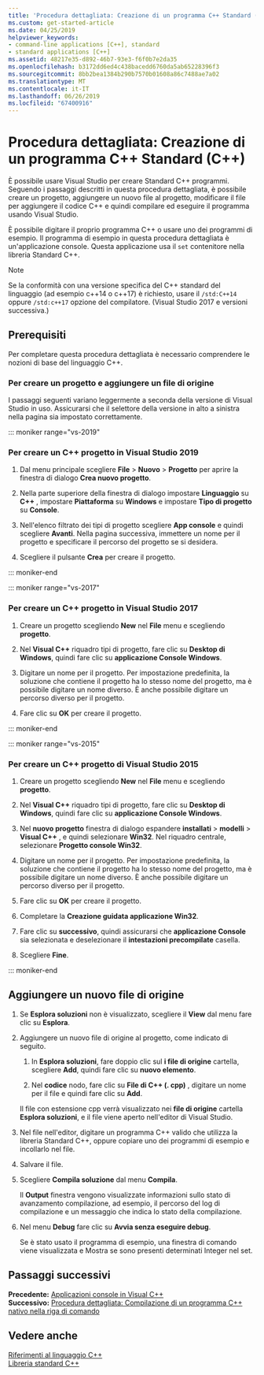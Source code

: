 ```yaml
---
title: 'Procedura dettagliata: Creazione di un programma C++ Standard (C++)'
ms.custom: get-started-article
ms.date: 04/25/2019
helpviewer_keywords:
- command-line applications [C++], standard
- standard applications [C++]
ms.assetid: 48217e35-d892-46b7-93e3-f6f0b7e2da35
ms.openlocfilehash: b3172dd6ed4c438bacedd6760da5ab65228396f3
ms.sourcegitcommit: 8bb2bea1384b290b7570b01608a86c7488ae7a02
ms.translationtype: MT
ms.contentlocale: it-IT
ms.lasthandoff: 06/26/2019
ms.locfileid: "67400916"
---
```

# <a name="walkthrough-creating-a-standard-c-program-c"></a>Procedura dettagliata: Creazione di un programma C++ Standard (C++)

È possibile usare Visual Studio per creare Standard C++ programmi. Seguendo i passaggi descritti in questa procedura dettagliata, è possibile creare un progetto, aggiungere un nuovo file al progetto, modificare il file per aggiungere il codice C++ e quindi compilare ed eseguire il programma usando Visual Studio.

È possibile digitare il proprio programma C++ o usare uno dei programmi di esempio. Il programma di esempio in questa procedura dettagliata è un'applicazione console. Questa applicazione usa il `set` contenitore nella libreria Standard C++.

> [!NOTE]
> Se la conformità con una versione specifica del C++ standard del linguaggio (ad esempio c++14 o c++17) è richiesto, usare il `/std:C++14` oppure `/std:c++17` opzione del compilatore. (Visual Studio 2017 e versioni successiva.)

## <a name="prerequisites"></a>Prerequisiti

Per completare questa procedura dettagliata è necessario comprendere le nozioni di base del linguaggio C++.

### <a name="to-create-a-project-and-add-a-source-file"></a>Per creare un progetto e aggiungere un file di origine

I passaggi seguenti variano leggermente a seconda della versione di Visual Studio in uso. Assicurarsi che il selettore della versione in alto a sinistra nella pagina sia impostato correttamente.

::: moniker range="vs-2019"

### <a name="to-create-a-c-project-in-visual-studio-2019"></a>Per creare un C++ progetto in Visual Studio 2019

1. Dal menu principale scegliere **File** > **Nuovo** > **Progetto** per aprire la finestra di dialogo **Crea nuovo progetto**.

1. Nella parte superiore della finestra di dialogo impostare **Linguaggio** su **C++** , impostare **Piattaforma** su **Windows** e impostare **Tipo di progetto** su **Console**. 

1. Nell'elenco filtrato dei tipi di progetto scegliere **App console** e quindi scegliere **Avanti**. Nella pagina successiva, immettere un nome per il progetto e specificare il percorso del progetto se si desidera.

1. Scegliere il pulsante **Crea** per creare il progetto.

::: moniker-end

::: moniker range="vs-2017"

### <a name="to-create-a-c-project-in-visual-studio-2017"></a>Per creare un C++ progetto in Visual Studio 2017

1. Creare un progetto scegliendo **New** nel **File** menu e scegliendo **progetto**.

1. Nel **Visual C++** riquadro tipi di progetto, fare clic su **Desktop di Windows**, quindi fare clic su **applicazione Console Windows**.

1. Digitare un nome per il progetto. Per impostazione predefinita, la soluzione che contiene il progetto ha lo stesso nome del progetto, ma è possibile digitare un nome diverso. È anche possibile digitare un percorso diverso per il progetto.

1. Fare clic su **OK** per creare il progetto.

::: moniker-end

::: moniker range="vs-2015"

### <a name="to-create-a-c-project-in-visual-studio-2015"></a>Per creare un C++ progetto di Visual Studio 2015

1. Creare un progetto scegliendo **New** nel **File** menu e scegliendo **progetto**.

1. Nel **Visual C++** riquadro tipi di progetto, fare clic su **Desktop di Windows**, quindi fare clic su **applicazione Console Windows**.

1. Nel **nuovo progetto** finestra di dialogo espandere **installati** > **modelli** > **Visual C++** , e quindi selezionare **Win32**. Nel riquadro centrale, selezionare **Progetto console Win32**.

1. Digitare un nome per il progetto. Per impostazione predefinita, la soluzione che contiene il progetto ha lo stesso nome del progetto, ma è possibile digitare un nome diverso. È anche possibile digitare un percorso diverso per il progetto.

1. Fare clic su **OK** per creare il progetto.

1. Completare la **Creazione guidata applicazione Win32**. 

1. Fare clic su **successivo**, quindi assicurarsi che **applicazione Console** sia selezionata e deselezionare il **intestazioni precompilate** casella. 

1. Scegliere **Fine**.

::: moniker-end

## <a name="add-a-new-source-file"></a>Aggiungere un nuovo file di origine

1. Se **Esplora soluzioni** non è visualizzato, scegliere il **View** dal menu fare clic su **Esplora**.

1. Aggiungere un nuovo file di origine al progetto, come indicato di seguito.

   1. In **Esplora soluzioni**, fare doppio clic sul **i file di origine** cartella, scegliere **Add**, quindi fare clic su **nuovo elemento**.

   1. Nel **codice** nodo, fare clic su **File di C++ (. cpp)** , digitare un nome per il file e quindi fare clic su **Add**.

   Il file con estensione cpp verrà visualizzato nei **file di origine** cartella **Esplora soluzioni**, e il file viene aperto nell'editor di Visual Studio.

1. Nel file nell'editor, digitare un programma C++ valido che utilizza la libreria Standard C++, oppure copiare uno dei programmi di esempio e incollarlo nel file.

1. Salvare il file.

1. Scegliere **Compila soluzione** dal menu **Compila**.

   Il **Output** finestra vengono visualizzate informazioni sullo stato di avanzamento compilazione, ad esempio, il percorso del log di compilazione e un messaggio che indica lo stato della compilazione.

1. Nel menu **Debug** fare clic su **Avvia senza eseguire debug**.

   Se è stato usato il programma di esempio, una finestra di comando viene visualizzata e Mostra se sono presenti determinati Integer nel set.

## <a name="next-steps"></a>Passaggi successivi

**Precedente:** [Applicazioni console in Visual C++](../windows/console-applications-in-visual-cpp.md)<br/>
**Successivo:** [Procedura dettagliata: Compilazione di un programma C++ nativo nella riga di comando](../build/walkthrough-compiling-a-native-cpp-program-on-the-command-line.md)

## <a name="see-also"></a>Vedere anche

[Riferimenti al linguaggio C++](../cpp/cpp-language-reference.md)<br/>
[Libreria standard C++](../standard-library/cpp-standard-library-reference.md)
